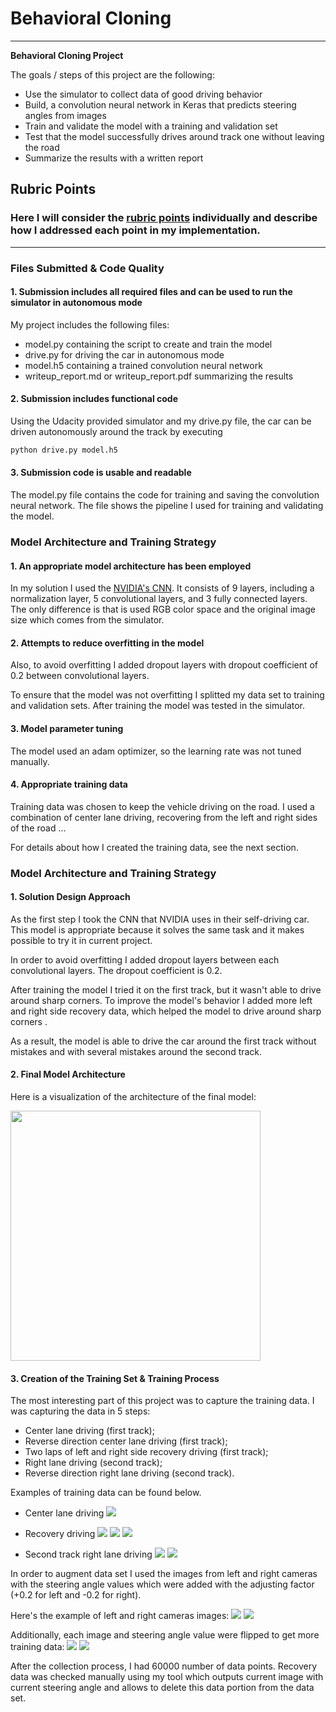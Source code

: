 # **Behavioral Cloning** 

---

**Behavioral Cloning Project**

The goals / steps of this project are the following:

* Use the simulator to collect data of good driving behavior
* Build, a convolution neural network in Keras that predicts steering angles from images
* Train and validate the model with a training and validation set
* Test that the model successfully drives around track one without leaving the road
* Summarize the results with a written report

## Rubric Points
### Here I will consider the [rubric points](https://review.udacity.com/#!/rubrics/432/view) individually and describe how I addressed each point in my implementation.  

---
### Files Submitted & Code Quality

#### 1. Submission includes all required files and can be used to run the simulator in autonomous mode

My project includes the following files:

* model.py containing the script to create and train the model
* drive.py for driving the car in autonomous mode
* model.h5 containing a trained convolution neural network 
* writeup_report.md or writeup_report.pdf summarizing the results

#### 2. Submission includes functional code
Using the Udacity provided simulator and my drive.py file, the car can be driven autonomously around the track by executing 
```sh
python drive.py model.h5
```

#### 3. Submission code is usable and readable

The model.py file contains the code for training and saving the convolution neural network. The file shows the pipeline I used for training and validating the model.

### Model Architecture and Training Strategy

#### 1. An appropriate model architecture has been employed

In my solution I used the [NVIDIA's CNN](https://devblogs.nvidia.com/deep-learning-self-driving-cars/). It consists of 9 layers, including a normalization layer, 5 convolutional layers, and 3 fully connected layers. The only difference is that is used RGB color space and the original image size which comes from the simulator.

#### 2. Attempts to reduce overfitting in the model

Also, to avoid overfitting I added dropout layers with dropout coefficient of 0.2 between convolutional layers.

To ensure that the model was not overfitting I splitted my data set to training and validation sets. After training the model was tested in the simulator.

#### 3. Model parameter tuning

The model used an adam optimizer, so the learning rate was not tuned manually.

#### 4. Appropriate training data

Training data was chosen to keep the vehicle driving on the road. I used a combination of center lane driving, recovering from the left and right sides of the road ... 

For details about how I created the training data, see the next section. 

### Model Architecture and Training Strategy

#### 1. Solution Design Approach

As the first step I took the CNN that NVIDIA uses in their self-driving car. This model is appropriate because it solves the same task and it makes possible to try it in current project.

In order to avoid overfitting I added dropout layers between each convolutional layers. The dropout coefficient is 0.2.

After training the model I tried it on the first track, but it wasn't able to drive around sharp corners. To improve the model's behavior I added more left and right side recovery data, which helped the model to drive around sharp corners .

As a result, the model is able to drive the car around the first track without mistakes and with several mistakes around the second track.

#### 2. Final Model Architecture

Here is a visualization of the architecture of the final model:

<img src="model.png" width="400px">

#### 3. Creation of the Training Set & Training Process

The most interesting part of this project was to capture the training data. I was capturing the data in 5 steps:

* Center lane driving (first track);
* Reverse direction center lane driving (first track);
* Two laps of left and right side recovery driving (first track);
* Right lane driving (second track);
* Reverse direction right lane driving (second track).

Examples of training data can be found below.

* Center lane driving
	<img src="center.jpg">

* Recovery driving
	<img src="recovery1.jpg">
	<img src="recovery2.jpg">
	<img src="recovery3.jpg">

* Second track right lane driving
	<img src="second_track_center1.jpg">
	<img src="second_track_center2.jpg">

In order to augment data set I used the images from left and right cameras with the steering angle values which were added with the adjusting factor (+0.2 for left and -0.2 for right).
 
Here's the example of left and right cameras images:
	<img src="left.jpg">
	<img src="right.jpg">

Additionally, each image and steering angle value were flipped to get more training data:
	<img src="right.jpg">
	<img src="right_flipped.jpg">

After the collection process, I had 60000 number of data points. Recovery data was checked manually using my tool which outputs current image with current steering angle and allows to delete this data portion from the data set.